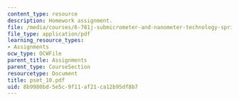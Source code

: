 ```yaml
---
content_type: resource
description: Homework assignment.
file: /media/courses/6-781j-submicrometer-and-nanometer-technology-spring-2006/8b9980bd5e5c9f11af21ca12b95df8b7_pset_10.pdf
file_type: application/pdf
learning_resource_types:
- Assignments
ocw_type: OCWFile
parent_title: Assignments
parent_type: CourseSection
resourcetype: Document
title: pset_10.pdf
uid: 8b9980bd-5e5c-9f11-af21-ca12b95df8b7
---
```

